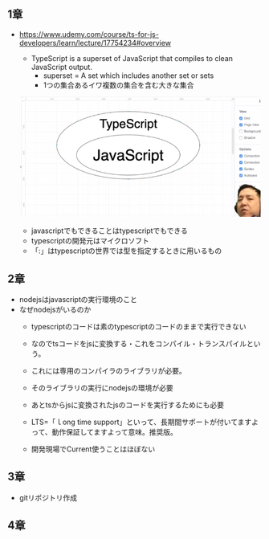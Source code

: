 ## 1章
- https://www.udemy.com/course/ts-for-js-developers/learn/lecture/17754234#overview
    - TypeScript is a superset of JavaScript that compiles to clean JavaScript output.
        - superset = A set which includes another set or sets
        - 1つの集合あるイワ複数の集合を含む大きな集合


    ![alt text](../../image/image23.png)
    - javascriptでもできることはtypescriptでもできる
    - typescriptの開発元はマイクロソフト
    - 「:」はtypescriptの世界では型を指定するときに用いるもの
## 2章
- nodejsはjavascriptの実行環境のこと
- なぜnodejsがいるのか
    - typescriptのコードは素のtypescriptのコードのままで実行できない
    - なのでtsコードをjsに変換する・これをコンパイル・トランスパイルという。
    - これには専用のコンパイラのライブラリが必要。
    - そのライブラリの実行にnodejsの環境が必要

    - あとtsからjsに変換されたjsのコードを実行するためにも必要

    - LTS=「ｌong time support」といって、長期間サポートが付いてますよって、動作保証してますよって意味。推奨版。
    - 開発現場でCurrent使うことはほぼない

## 3章
- gitリポジトリ作成

## 4章